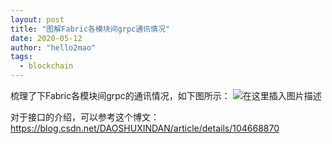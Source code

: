 ```yaml
---
layout: post
title: "图解Fabric各模块间grpc通讯情况"
date: 2020-05-12
author: "hello2mao"
tags:
  - blockchain
---
```



<!-- TOC -->


<!-- /TOC -->

梳理了下Fabric各模块间grpc的通讯情况，如下图所示：
![在这里插入图片描述](https://img-blog.csdnimg.cn/20200512174554977.png?x-oss-process=image/watermark,type_ZmFuZ3poZW5naGVpdGk,shadow_10,text_aHR0cHM6Ly9ibG9nLmNzZG4ubmV0L2hlbGxvMm1hbw==,size_16,color_FFFFFF,t_70)

对于接口的介绍，可以参考这个博文：https://blog.csdn.net/DAOSHUXINDAN/article/details/104668870